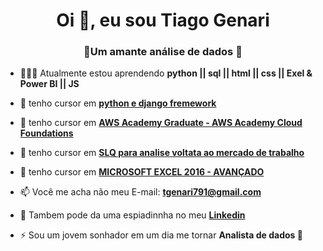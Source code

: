 <h1 align="center">Oi 👋, eu sou Tiago Genari</h1>
<h3 align="center">🎲Um amante análise de dados 🎲</h3>

- 👨🏼‍💻 Atualmente estou aprendendo **python || sql || html || css || Exel & Power BI || JS**

- 📜 tenho cursor em [**python e django fremework**](www.udemy.com/certificate/UC-db3633c7-8c5e-41cb-9e44-f65884863ed2/)
- 📜 tenho cursor em [**AWS Academy Graduate - AWS Academy Cloud Foundations**]([www.udemy.com/certificate/UC-db3633c7-8c5e-41cb-9e44-f65884863ed2/](https://www.credly.com/badges/5dd2f652-d8f8-418f-b786-5694ab0a5236/linked_in_profile))
- 📜 tenho cursor em [**SLQ para analise voltata ao mercado de trabalho**]([[www.udemy.com/certificate/UC-db3633c7-8c5e-41cb-9e44-f65884863ed2/](https://www.credly.com/badges/5dd2f652-d8f8-418f-b786-5694ab0a5236/linked_in_profile)](https://www.udemy.com/certificate/UC-a12ba732-66db-4188-872a-a70f6b2a7a5d/))
- 📜 tenho cursor em [**MICROSOFT EXCEL 2016 - AVANÇADO**]([www.udemy.com/certificate/UC-db3633c7-8c5e-41cb-9e44-f65884863ed2/](https://lms.ev.org.br/mpls/Web/Lms/Student/PrintCertificateContent.aspx?6LySc8Vp4h51IOJOKRAB2bPIEgQWKSfu))

- 📫 Você me acha não meu E-mail: **tgenari791@gmail.com**

- 🔎 Tambem pode da uma espiadinnha no meu [**Linkedin**](https://www.linkedin.com/in/tiago-genari)

- ⚡ Sou um jovem sonhador em um dia me tornar **Analista de dados 🎲**




